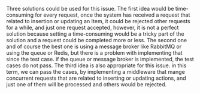 Three solutions could be used for this issue.
The first idea would be time-consuming for every request, once the system has received a request that related to insertion or updating an Item, it could be rejected other requests for a while, and just one request accepted, however, it is not a perfect solution because setting a time-consuming would be a tricky part of the solution and a request could be completed more or less.
The second one and of course the best one is using a message broker like RabbitMQ or using the queue or Redis, but there is a problem with implementing that since the test case. if the queue or message broker is implemented, the test cases do not pass.
The third idea is also appropriate for this issue. in this term, we can pass the cases, by implementing a middleware that mange concurrent requests that are related to inserting or updating actions, and just one of them will be processed and others would be rejected.
